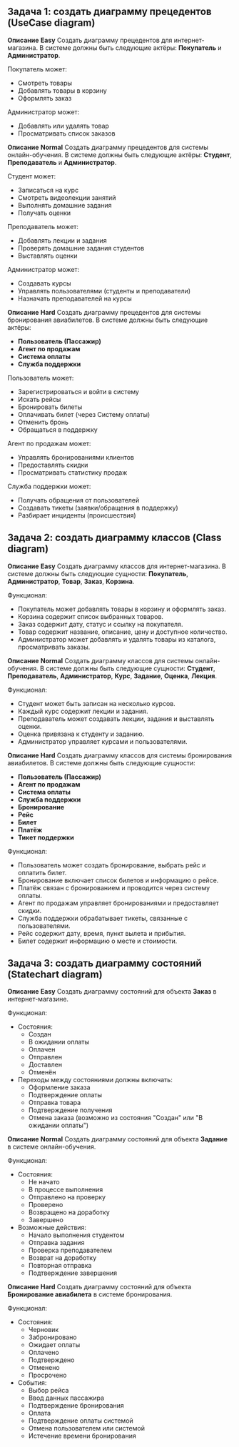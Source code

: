 ## Задача 1: создать диаграмму прецедентов (UseCase diagram)

**Описание**
**Easy**
Создать диаграмму прецедентов для интернет-магазина. В системе должны быть следующие актёры: **Покупатель** и **Администратор**.

Покупатель может:
- Смотреть товары
- Добавлять товары в корзину
- Оформлять заказ

Администратор может:
- Добавлять или удалять товар
- Просматривать список заказов

**Описание**
**Normal**
Создать диаграмму прецедентов для системы онлайн-обучения. В системе должны быть следующие актёры: **Студент**, **Преподаватель** и **Администратор**.

Студент может:
- Записаться на курс
- Смотреть видеолекции занятий
- Выполнять домашние задания
- Получать оценки

Преподаватель может:
- Добавлять лекции и задания
- Проверять домашние задания студентов
- Выставлять оценки

Администратор может:
- Создавать курсы
- Управлять пользователями (студенты и преподаватели)
- Назначать преподавателей на курсы

**Описание**
**Hard**
Создать диаграмму прецедентов для системы бронирования авиабилетов. В системе должны быть следующие актёры:
- **Пользователь (Пассажир)**
- **Агент по продажам**
- **Система оплаты**
- **Служба поддержки**

Пользователь может:
- Зарегистрироваться и войти в систему
- Иcкать рейсы
- Бронировать билеты
- Оплачивать билет (через Систему оплаты)
- Отменить бронь
- Обращаться в поддержку

Агент по продажам может:
- Управлять бронированиями клиентов
- Предоставлять скидки
- Просматривать статистику продаж

Служба поддержки может:
- Получать обращения от пользователей
- Создавать тикеты (заявки/обращения в поддержку)
- Разбирает инциденты (происшествия)

## Задача 2: создать диаграмму классов (Class diagram)

**Описание**
**Easy**
Создать диаграмму классов для интернет-магазина. В системе должны быть следующие сущности: **Покупатель**, **Администратор**, **Товар**, **Заказ**, **Корзина**.

Функционал:
- Покупатель может добавлять товары в корзину и оформлять заказ.
- Корзина содержит список выбранных товаров.
- Заказ содержит дату, статус и ссылку на покупателя.
- Товар содержит название, описание, цену и доступное количество.
- Администратор может добавлять и удалять товары из каталога, просматривать заказы.


**Описание**
**Normal**
Создать диаграмму классов для системы онлайн-обучения. В системе должны быть следующие сущности: **Студент**, **Преподаватель**, **Администратор**, **Курс**, **Задание**, **Оценка**, **Лекция**.

Функционал:
- Студент может быть записан на несколько курсов.
- Каждый курс содержит лекции и задания.
- Преподаватель может создавать лекции, задания и выставлять оценки.
- Оценка привязана к студенту и заданию.
- Администратор управляет курсами и пользователями.

**Описание**
**Hard**
Создать диаграмму классов для системы бронирования авиабилетов. В системе должны быть следующие сущности:
- **Пользователь (Пассажир)**
- **Агент по продажам**
- **Система оплаты**
- **Служба поддержки**
- **Бронирование**
- **Рейс**
- **Билет**
- **Платёж**
- **Тикет поддержки**

Функционал:
- Пользователь может создать бронирование, выбрать рейс и оплатить билет.
- Бронирование включает список билетов и информацию о рейсе.
- Платёж связан с бронированием и проводится через систему оплаты.
- Агент по продажам управляет бронированиями и предоставляет скидки.
- Служба поддержки обрабатывает тикеты, связанные с пользователями.
- Рейс содержит дату, время, пункт вылета и прибытия.
- Билет содержит информацию о месте и стоимости.

## Задача 3: создать диаграмму состояний (Statechart diagram)

**Описание**
**Easy**
Создать диаграмму состояний для объекта **Заказ** в интернет-магазине.

Функционал:
- Состояния:
  - Создан
  - В ожидании оплаты
  - Оплачен
  - Отправлен
  - Доставлен
  - Отменён
- Переходы между состояниями должны включать:
  - Оформление заказа
  - Подтверждение оплаты
  - Отправка товара
  - Подтверждение получения
  - Отмена заказа (возможно из состояния "Создан" или "В ожидании оплаты")

**Описание**
**Normal**
Создать диаграмму состояний для объекта **Задание** в системе онлайн-обучения.

Функционал:
- Состояния:
  - Не начато
  - В процессе выполнения
  - Отправлено на проверку
  - Проверено
  - Возвращено на доработку
  - Завершено
- Возможные действия:
  - Начало выполнения студентом
  - Отправка задания
  - Проверка преподавателем
  - Возврат на доработку
  - Повторная отправка
  - Подтверждение завершения

**Описание**
**Hard**
Создать диаграмму состояний для объекта **Бронирование авиабилета** в системе бронирования.

Функционал:
- Состояния:
  - Черновик
  - Забронировано
  - Ожидает оплаты
  - Оплачено
  - Подтверждено
  - Отменено
  - Просрочено
- События:
  - Выбор рейса
  - Ввод данных пассажира
  - Подтверждение бронирования
  - Оплата
  - Подтверждение оплаты системой
  - Отмена пользователем или системой
  - Истечение времени бронирования
